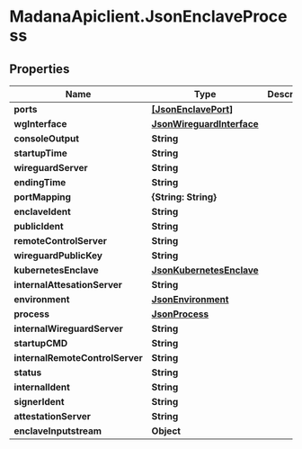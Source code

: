 # MadanaApiclient.JsonEnclaveProcess

## Properties

Name | Type | Description | Notes
------------ | ------------- | ------------- | -------------
**ports** | [**[JsonEnclavePort]**](JsonEnclavePort.md) |  | [optional] 
**wgInterface** | [**JsonWireguardInterface**](JsonWireguardInterface.md) |  | [optional] 
**consoleOutput** | **String** |  | [optional] 
**startupTime** | **String** |  | [optional] 
**wireguardServer** | **String** |  | [optional] 
**endingTime** | **String** |  | [optional] 
**portMapping** | **{String: String}** |  | [optional] 
**enclaveIdent** | **String** |  | [optional] 
**publicIdent** | **String** |  | [optional] 
**remoteControlServer** | **String** |  | [optional] 
**wireguardPublicKey** | **String** |  | [optional] 
**kubernetesEnclave** | [**JsonKubernetesEnclave**](JsonKubernetesEnclave.md) |  | [optional] 
**internalAttesationServer** | **String** |  | [optional] 
**environment** | [**JsonEnvironment**](JsonEnvironment.md) |  | [optional] 
**process** | [**JsonProcess**](JsonProcess.md) |  | [optional] 
**internalWireguardServer** | **String** |  | [optional] 
**startupCMD** | **String** |  | [optional] 
**internalRemoteControlServer** | **String** |  | [optional] 
**status** | **String** |  | [optional] 
**internalIdent** | **String** |  | [optional] 
**signerIdent** | **String** |  | [optional] 
**attestationServer** | **String** |  | [optional] 
**enclaveInputstream** | **Object** |  | [optional] 


